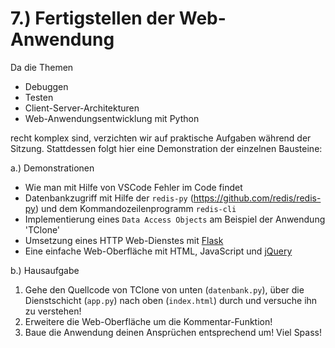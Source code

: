 # 7.) Fertigstellen der Web-Anwendung

Da die Themen

* Debuggen
* Testen
* Client-Server-Architekturen
* Web-Anwendungsentwicklung mit Python

recht komplex sind, verzichten wir auf praktische Aufgaben während der Sitzung. Stattdessen folgt hier eine Demonstration der einzelnen Bausteine:


a.) Demonstrationen

* Wie man mit Hilfe von VSCode Fehler im Code findet
* Datenbankzugriff mit Hilfe der `redis-py` (https://github.com/redis/redis-py) und dem Kommandozeilenprogramm `redis-cli`
* Implementierung eines `Data Access Objects` am Beispiel der Anwendung 'TClone'
* Umsetzung eines HTTP Web-Dienstes mit [Flask](https://flask.palletsprojects.com/en/2.2.x/)
* Eine einfache Web-Oberfläche mit HTML, JavaScript und [jQuery](https://jquery.com)

b.) Hausaufgabe

1. Gehe den Quellcode von TClone von unten (`datenbank.py`), über die Dienstschicht (`app.py`) nach oben (`index.html`) durch und versuche ihn zu verstehen!
2. Erweitere die Web-Oberfläche um die Kommentar-Funktion!
3. Baue die Anwendung deinen Ansprüchen entsprechend um! Viel Spass!
